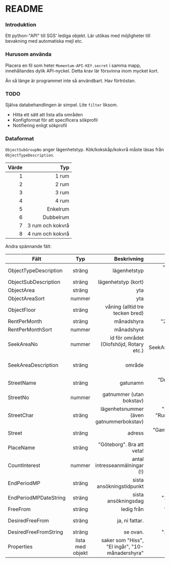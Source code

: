 # README

### Introduktion

Ett python-"API" till SGS' lediga objekt. Lär utökas med möjligheter till bevakning med automatiska mejl etc.

### Hurusom använda

Placera en fil som heter `Momentum-API-KEY.secret` i samma mapp, innehållandes dylik API-nyckel. Detta krav lär försvinna inom mycket kort.

Än så länge är programmet inte så användbart. Hav förtröstan.

### TODO

Själva databehandlingen är simpel. Lite `filter` liksom.

* Hitta ett sätt att lista alla områden
* Konfigformat för att specificera sökprofil
* Notifiering enligt sökprofil

### Dataformat

`ObjectSubGroupNo` anger lägenhetstyp. Kök/kokskåp/kokvrå måste läsas från `ObjectTypeDescription`.

| Värde | Typ              |
| ----: | ---------------: |
| 1     | 1 rum            |
| 2     | 2 rum            |
| 3     | 3 rum            |
| 4     | 4 rum            |
| 5     | Enkelrum         |
| 6     | Dubbelrum        |
| 7     | 3 rum och kokvrå |
| 8     | 4 rum och kokvrå |


Andra spännande fält:

| Fält | Typ   | Beskrivning | Exempel |
| ---- | :---: | ----------: | ------: |
| ObjectTypeDescription | sträng | lägenhetstyp | "Enkelrum med kokskåp" |
| ObjectSubDescription | sträng | lägenhetstyp (kort) | "Enkelrum" |
| ObjectArea | sträng | yta | "20" |
| ObjectAreaSort | nummer | yta | 20.0 |
| ObjectFloor | sträng | våning (alltid tre tecken bred) | "3  ", "BV " |
| RentPerMonth | sträng | månadshyra | "2478", "5484" |
| RentPerMonthSort | nummer | månadshyra | 2478, 5484 |
| SeekAreaNo | nummer | id för området (Olofshöjd, Rotary etc.) | ids ej, använd SeekAreaDescription |
| SeekAreaDescription | sträng | område | "Olofshöjd", "Ostkupan", "Postgatan" |
| StreetName | sträng | gatunamn | "Dr Lindhs Gata", "Uppstigen" |
| StreetNo | nummer | gatnummer (utan bokstav) | 6, 464 |
| StreetChar | sträng | lägenhetsnummer (även gatnummerbokstav) | "Läg 1117:02", "Rum 34", "B Rum 114" |
| Street | sträng | adress | "Gamla Ceresgatan 9 Läg 3:4" |
| PlaceName | sträng | "Göteborg". Bra att veta! | "Göteborg" |
| CountInterest | nummer | antal intresseanmälningar (!) | 56, 88 |
| EndPeriodMP | sträng | sista ansökningstidpunkt | "2013-07-07T23:59:59" |
| EndPeriodMPDateString | sträng | sista ansökningsdag | "2013-07-07" |
| FreeFrom | sträng | ledig från | "2013-10-01 |
| DesiredFreeFrom | sträng | ja, ni fattar. | "2013-08-31T00:00:00" |
| DesiredFreeFromString | sträng | se ovan. | "2013-08-31" |
| Properties | lista med objekt | saker som "Hiss", "El ingår", "10-månadershyra" | |

